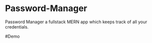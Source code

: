 # Password-Manager
Password Manager a fullstack MERN app which keeps track of all your credentials.

#Demo
